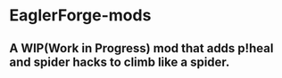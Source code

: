 # EaglerForge-mods
## A WIP(Work in Progress) mod that adds p!heal and spider hacks to climb like a spider.